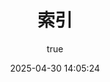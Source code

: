 ---
pageComponent:
  name: Catalogue
  data:
    path: 10.索引
    imgUrl: /img/web.png
    description: JavaScript、ES6、Vue框架等前端技术
title: 索引
date: 2025-04-30 14:05:24
permalink: /indexes/
sidebar: false
article: false
comment: false
editLink: false
author:
  name: MeiChen
  link: https://github.com/mtl-123
---